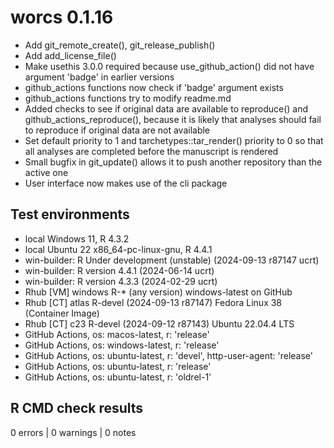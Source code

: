 # worcs 0.1.16

* Add git_remote_create(), git_release_publish()
* Add add_license_file()
* Make usethis 3.0.0 required because use_github_action() did not have argument
  'badge' in earlier versions
* github_actions functions now check if 'badge' argument exists
* github_actions functions try to modify readme.md
* Added checks to see if original data are available to reproduce() and
  github_actions_reproduce(), because it is likely that analyses should fail to
  reproduce if original data are not available
* Set default priority to 1 and tarchetypes::tar_render() priority to 0 so that
  all analyses are completed before the manuscript is rendered
* Small bugfix in git_update() allows it to push another repository than the
  active one
* User interface now makes use of the cli package

## Test environments

* local Windows 11, R 4.3.2
* local Ubuntu 22 x86_64-pc-linux-gnu, R 4.4.1
* win-builder: R Under development (unstable) (2024-09-13 r87147 ucrt)
* win-builder: R version 4.4.1 (2024-06-14 ucrt)
* win-builder: R version 4.3.3 (2024-02-29 ucrt)
* Rhub  [VM] windows        R-* (any version)                     windows-latest on GitHub
* Rhub  [CT] atlas          R-devel (2024-09-13 r87147)           Fedora Linux 38 (Container Image)
* Rhub  [CT] c23            R-devel (2024-09-12 r87143)           Ubuntu 22.04.4 LTS
* GitHub Actions, os: macos-latest,   r: 'release'
* GitHub Actions, os: windows-latest, r: 'release'
* GitHub Actions, os: ubuntu-latest,   r: 'devel', http-user-agent: 'release'
* GitHub Actions, os: ubuntu-latest,   r: 'release'
* GitHub Actions, os: ubuntu-latest,   r: 'oldrel-1'

## R CMD check results

0 errors | 0 warnings | 0 notes
